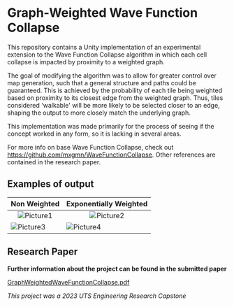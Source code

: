 # Graph-Weighted Wave Function Collapse
 
This repository contains a Unity implementation of an experimental extension to the Wave Function Collapse algorithm in which each cell collapse is impacted by proximity to a weighted graph. 

The goal of modifying the algorithm was to allow for greater control over map generation, such that a general structure and paths could be guaranteed. This is achieved by the probability of each tile being weighted based on proximity to its closest edge from the weighted graph. Thus, tiles considered 'walkable' will be more likely to be selected closer to an edge, shaping the output to more closely match the underlying graph.

This implementation was made primarily for the process of seeing if the concept worked in any form, so it is lacking in several areas.


For more info on base Wave Function Collapse, check out https://github.com/mxgmn/WaveFunctionCollapse. Other references are contained in the research paper.

## Examples of output

| Non Weighted | Exponentially Weighted |
| ----------- | ----------- |
| <div align="center"> ![Picture1](https://github.com/cazzerty/GraphWeightedWaveFunctionCollapse/assets/61497672/e0b8cc86-1fc9-490e-816b-bd8aaa6609f0) </div> | <div align="center"> ![Picture2](https://github.com/cazzerty/GraphWeightedWaveFunctionCollapse/assets/61497672/7fd00898-33b2-4f5e-8806-852c1c0a427e) </div> |
| ![Picture3](https://github.com/cazzerty/GraphWeightedWaveFunctionCollapse/assets/61497672/faea4cbb-8fd6-4fce-afe6-33d71b180642)  | ![Picture4](https://github.com/cazzerty/GraphWeightedWaveFunctionCollapse/assets/61497672/fd5c4321-6b20-4b83-bdf3-3968cf1629ca) |

## Research Paper
**Further information about the project can be found in the submitted paper**

[GraphWeightedWaveFunctionCollapse.pdf](https://github.com/cazzerty/GraphWeightedWaveFunctionCollapse/files/14206100/GraphWeightedWaveFunctionCollapse.pdf)

_This project was a 2023 UTS Engineering Research Capstone_
